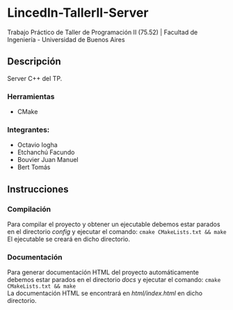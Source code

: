 # LincedIn-TallerII-Server
Trabajo Práctico de Taller de Programación II (75.52) | Facultad de Ingeniería - Universidad de Buenos Aires

## Descripción
Server C++ del TP.

### Herramientas
  - CMake

### Integrantes:
  - Octavio Iogha
  - Etchanchú Facundo
  - Bouvier Juan Manuel
  - Bert Tomás

## Instrucciones

### Compilación
Para compilar el proyecto y obtener un ejecutable debemos estar parados en el directorio _config_ y ejecutar el comando: `cmake CMakeLists.txt && make`<br />
El ejecutable se creará en dicho directorio.<br />

### Documentación
Para generar documentación HTML del proyecto automáticamente debemos estar parados en el directorio _docs_ y ejecutar el comando: `cmake CMakeLists.txt && make`<br />
La documentación HTML se encontrará en _html/index.html_ en dicho directorio.<br />
